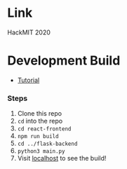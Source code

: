 # Link
HackMIT 2020

# Development Build

* [Tutorial](https://www.youtube.com/watch?v=YW8VG_U-m48)

### Steps

1. Clone this repo
2. `cd` into the repo
3. `cd react-frontend`
4. `npm run build`
5. `cd ../flask-backend`
6. `python3 main.py`
7. Visit [localhost](http://127.0.0.1:5000/) to see the build!
